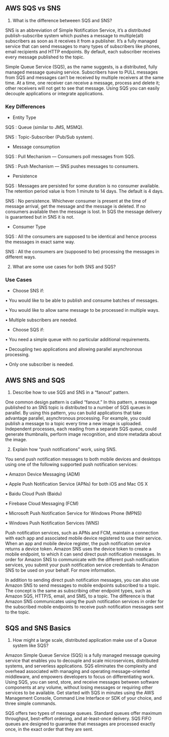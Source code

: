 ## AWS SQS vs SNS

1.	What is the difference betweeen SQS and SNS?

 SNS is an abbreviation of Simple Notification Service, it’s a distributed publish-subscribe system which pushes a message to multiple(all) subscribers as soon as it receives it from a publisher. It’s a fully managed service that can send messages to many types of subscribers like phones, email recipients and HTTP endpoints. By default, each subscriber receives every message published to the topic. 

 Simple Queue Service (SQS), as the name suggests, is a distributed, fully managed message queuing service. Subscribers have to PULL  messages from SQS and messages can’t be received by multiple receivers at the same time. At a time, one receiver can receive a message, process and delete it; other receivers will not get to see that message. Using SQS you can easily decouple applications or integrate applications. 

### Key Differences

-	Entity Type

SQS : Queue (similar to JMS, MSMQ).

SNS : Topic-Subscriber (Pub/Sub system).

-	Message consumption

SQS : Pull Mechanism — Consumers poll messages from SQS.

SNS : Push Mechanism — SNS pushes messages to consumers.

-	Persistence

SQS : Messages are persisted for some duration is no consumer available. The retention period value is from 1 minute to 14 days. The default is 4 days.

SNS : No persistence. Whichever consumer is present at the time of message arrival, get the message and the message is deleted. If no consumers available then the message is lost.
In SQS the message delivery is guaranteed but in SNS it is not.

-	Consumer Type

SQS : All the consumers are supposed to be identical and hence process the messages in exact same way.

SNS : All the consumers are (supposed to be) processing the messages in different ways.


2.	What are some use cases for both SNS and SQS?

### Use Cases

-	Choose SNS if:

•	You would like to be able to publish and consume batches of messages.

•	You would like to allow same message to be processed in multiple ways.

•	Multiple subscribers are needed.


-	Choose SQS if:

•	You need a simple queue with no particular additional requirements.

•	Decoupling two applications and allowing parallel asynchronous processing.

•	Only one subscriber is needed.

## AWS SNS and SQS

1.	Describe how to use SQS and SNS in a “fanout” pattern.

One common design pattern is called “fanout.” In this pattern, a message published to an SNS topic is distributed to a number of SQS queues in parallel. By using this pattern, you can build applications that take advantage parallel, asynchronous processing. For example, you could publish a message to a topic every time a new image is uploaded. Independent processes, each reading from a separate SQS queue, could generate thumbnails, perform image recognition, and store metadata about the image.

2.	Explain how “push notifications” work, using SNS.

You send push notification messages to both mobile devices and desktops using one of the following supported push notification services:

•	Amazon Device Messaging (ADM)

•	Apple Push Notification Service (APNs) for both iOS and Mac OS X

•	Baidu Cloud Push (Baidu)

•	Firebase Cloud Messaging (FCM)

•	Microsoft Push Notification Service for Windows Phone (MPNS)

•	Windows Push Notification Services (WNS)

Push notification services, such as APNs and FCM, maintain a connection with each app and associated mobile device registered to use their service. When an app and mobile device register, the push notification service returns a device token. Amazon SNS uses the device token to create a mobile endpoint, to which it can send direct push notification messages. In order for Amazon SNS to communicate with the different push notification services, you submit your push notification service credentials to Amazon SNS to be used on your behalf. For more information.

In addition to sending direct push notification messages, you can also use Amazon SNS to send messages to mobile endpoints subscribed to a topic. The concept is the same as subscribing other endpoint types, such as Amazon SQS, HTTP/S, email, and SMS, to a topic. The difference is that Amazon SNS communicates using the push notification services in order for the subscribed mobile endpoints to receive push notification messages sent to the topic.

## SQS and SNS Basics

1.	How might a large scale, distributed application make use of a Queue system like SQS?

Amazon Simple Queue Service (SQS) is a fully managed message queuing service that enables you to decouple and scale microservices, distributed systems, and serverless applications. SQS eliminates the complexity and overhead associated with managing and operating message-oriented middleware, and empowers developers to focus on differentiating work. Using SQS, you can send, store, and receive messages between software components at any volume, without losing messages or requiring other services to be available. Get started with SQS in minutes using the AWS Management Console, Command Line Interface or SDK of your choice, and three simple commands.

SQS offers two types of message queues. Standard queues offer maximum throughput, best-effort ordering, and at-least-once delivery. SQS FIFO queues are designed to guarantee that messages are processed exactly once, in the exact order that they are sent.
